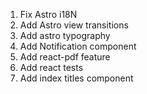 1. Fix Astro i18N
2. Add Astro view transitions
3. Add astro typography
4. Add Notification component
5. Add react-pdf feature
6. Add react tests
7. Add index titles component